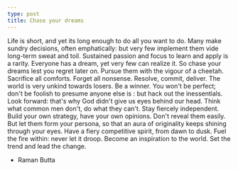 ```yaml
---
type: post
title: Chase your dreams
---
```



Life is short, and yet its long enough to do all you want to do. Many make sundry decisions, often emphatically: but very few implement them vide long-term sweat and toil. Sustained passion and focus to learn and apply is a rarity. Everyone has a dream, yet very few can realize it. So chase your dreams lest you regret later on. Pursue them with the vigour of a cheetah. Sacrifice all comforts. Forget all nonsense. Resolve, commit, deliver. The world is very unkind towards losers. Be a winner. You won't be perfect; don't be foolish to presume anyone else is : but hack out the inessentials. Look forward: that's why God didn't give us eyes behind our head. Think what common men don't, do what they can't. Stay fiercely independent. Build your own strategy, have your own opinions. Don't reveal them easily. But let them form your persona, so that an aura of originality keeps shining through your eyes. Have a fiery competitive spirit, from dawn to dusk. Fuel the fire within: never let it droop. Become an inspiration to the world. Set the trend and lead the change.
- Raman Butta